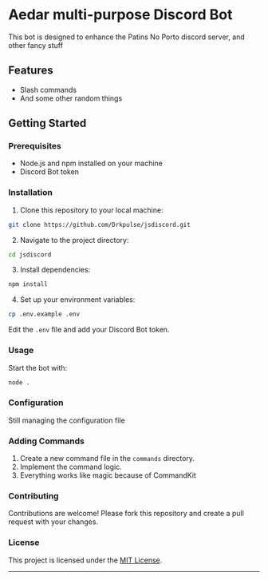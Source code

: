 # Aedar multi-purpose Discord Bot

This bot is designed to enhance the Patins No Porto discord server, and other fancy stuff

## Features

- Slash commands
- And some other random things

## Getting Started

### Prerequisites

- Node.js and npm installed on your machine
- Discord Bot token

### Installation

1. Clone this repository to your local machine:

```bash
git clone https://github.com/Drkpulse/jsdiscord.git
```

2. Navigate to the project directory:

```bash
cd jsdiscord
```

3. Install dependencies:

```bash
npm install
```

4. Set up your environment variables:

```bash
cp .env.example .env
```

Edit the `.env` file and add your Discord Bot token.

### Usage

Start the bot with:

```bash
node .
```

### Configuration

Still managing the configuration file

### Adding Commands

1. Create a new command file in the `commands` directory.
2. Implement the command logic.
3. Everything works like magic because of CommandKit

### Contributing

Contributions are welcome! Please fork this repository and create a pull request with your changes.

### License

This project is licensed under the [MIT License](LICENSE).

---

 
